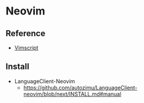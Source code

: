 # Neovim

## Reference

- [Vimscript](https://github.com/johngrib/vimscript-cheatsheet)

## Install

- LanguageClient-Neovim
  - https://github.com/autozimu/LanguageClient-neovim/blob/next/INSTALL.md#manual

